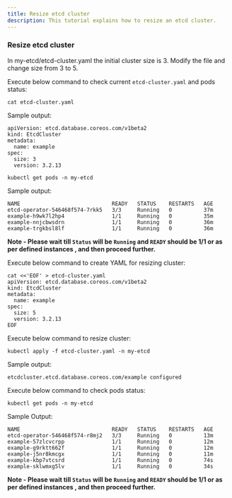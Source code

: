 ```yaml
---
title: Resize etcd cluster
description: This tutorial explains how to resize an etcd cluster.
---
```


### Resize etcd cluster

In my-etcd/etcd-cluster.yaml the initial cluster size is 3. Modify the file and change size from 3 to 5.

Execute below command to check current `etcd-cluster.yaml` and pods status:

```execute
cat etcd-cluster.yaml
```

Sample output:

```
apiVersion: etcd.database.coreos.com/v1beta2
kind: EtcdCluster
metadata:
  name: example
spec:
  size: 3
  version: 3.2.13
```

```execute
kubectl get pods -n my-etcd
```

Sample output:

```
NAME                             READY   STATUS    RESTARTS   AGE
etcd-operator-546468f574-7rkk5   3/3     Running   0          37m
example-h9wk7l2hp4               1/1     Running   0          35m
example-nnjcbwsdrn               1/1     Running   0          36m
example-trgkbsl8lf               1/1     Running   0          36m
```

**Note - Please wait till `Status` will be `Running` and `READY` should be 1/1 or as per defined instances , and then proceed further.**

Execute below command to create YAML for resizing cluster:

```execute
cat <<'EOF' > etcd-cluster.yaml
apiVersion: etcd.database.coreos.com/v1beta2
kind: EtcdCluster
metadata:
  name: example
spec:
  size: 5
  version: 3.2.13
EOF
```
Execute below command to resize cluster:

```execute
kubectl apply -f etcd-cluster.yaml -n my-etcd
```
Sample output:

```
etcdcluster.etcd.database.coreos.com/example configured
```
Execute below command to check pods status:

```execute
kubectl get pods -n my-etcd
```

Sample Output:

```
NAME                             READY   STATUS    RESTARTS   AGE
etcd-operator-546468f574-r8mj2   3/3     Running   0          13m
example-57zlcvcrpp               1/1     Running   0          12m
example-g9rktt662f               1/1     Running   0          12m
example-j5nr8kmcgx               1/1     Running   0          11m
example-kbp7vtcsrd               1/1     Running   0          74s
example-sklwmxg5lv               1/1     Running   0          34s
```
**Note - Please wait till `Status` will be `Running` and `READY` should be 1/1 or as per defined instances , and then proceed further.**
